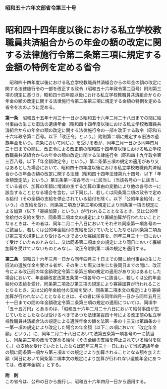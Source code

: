 ### 昭和五十六年文部省令第三十号  
# 昭和四十四年度以後における私立学校教職員共済組合からの年金の額の改定に関する法律施行令第二条第三項に規定する金額の特例を定める省令  
　昭和四十四年度以後における私立学校教職員共済組合からの年金の額の改定に関する法律施行令の一部を改正する政令（昭和五十六年政令第二百号）附則第三項の規定に基づき、昭和四十四年度以後における私立学校教職員共済組合からの年金の額の改定に関する法律施行令第二条第三項に規定する金額の特例を定める省令を次のように定める。  
  
**第一条**　昭和五十五年十月三十一日から昭和五十六年二月二十八日までの間に給付事由の生じた旧法の遺族年金（昭和四十四年度以後における私立学校教職員共済組合からの年金の額の改定に関する法律施行令の一部を改正する政令（昭和五十六年政令第二百号。以下「改正令」という。）附則第二項に規定する旧法の遺族年金をいう。次条において同じ。）を受ける者が、同年三月一日から同年四月三十日までの間に、改正令による改正前の昭和四十四年度以後における私立学校教職員共済組合からの年金の額の改定に関する法律施行令（昭和四十九年政令第三百八号。以下「年金額改定令」という。）第二条第三項の規定の適用があり又はあるとした場合において、昭和四十四年度以後における私立学校教職員共済組合からの年金の額の改定に関する法律（昭和四十四年法律第九十四号。以下「年金額改定法」という。）第五条第一項各号の一に該当し（当該各号の一に該当している者が、加算の年額に増減の生ずる加算の事由の変動により他の各号の一に該当することとなる場合を含む。以下同じ。）、若しくは同条第二項の政令で定める給付（その全額の支給を停止されている給付を除く。以下「公的年金給付」という。）の支給を受け、同条第二項及び第三項の規定により同条第一項の規定による加算（以下「寡婦加算」という。）が行われることとなるとき、又は公的年金給付の支給を受け、同条第二項本文の規定により寡婦加算が行われないこととなるときは、その者は、同年二月二十八日においてそれぞれ同条第一項各号の一に該当し、若しくは公的年金給付の支給を受けていたとしたならば同条第二項及び第三項の規定により受けるべきであつた寡婦加算を、同年三月三十一日において受けていたものとみなし、又は同条第二項本文の規定により同日において寡婦加算を受けていないものとみなし、改正令附則第二項の規定を適用する。  
  
**第二条**　昭和五十六年三月一日から同年四月三十日までの間に給付事由の生じた旧法の遺族年金を受ける者が、その生じた際又は生じた後同日までの間に、改正令による改正前の年金額改定令第二条第三項の規定の適用があり又はあるとした場合において、年金額改定法第五条第一項各号の一に該当し、若しくは公的年金給付の支給を受け、同条第二項及び第三項の規定により寡婦加算が行われることとなるとき、又は公的年金給付の支給を受け、同条第二項本文の規定により寡婦加算が行われないこととなるときは、その者に係る同年四月一日から同年五月三十一日までの間の年金額改定令第二条第三項の規定の適用については、同項中「五十五万円」とあるのは、「昭和五十六年二月二十八日において給付事由が生じていたとしたならば受けるべきであつた法律第百四十号による改正前の私立学校教職員共済組合法の規定による遺族年金の額を法第一条の十三又は第四条の十一第一項の規定により改定した場合の年金額（以下この項において「改定年金額」という。）に、同年二月二十八日において法第五条第一項各号の一に該当し、同条第二項の政令で定める給付（その全額の支給を停止されている給付を除く。）の支給を受けていたとしたならば同年三月三十一日において当該遺族年金の額に同条第一項から第三項までの規定により加算されることとなる額を加えた額（同日において同条第二項本文の規定により加算が行われない遺族年金にあつては、改定年金額）」とする。  
  
**附　則**  
この省令は、公布の日から施行し、昭和五十六年四月一日から適用する。  
  
